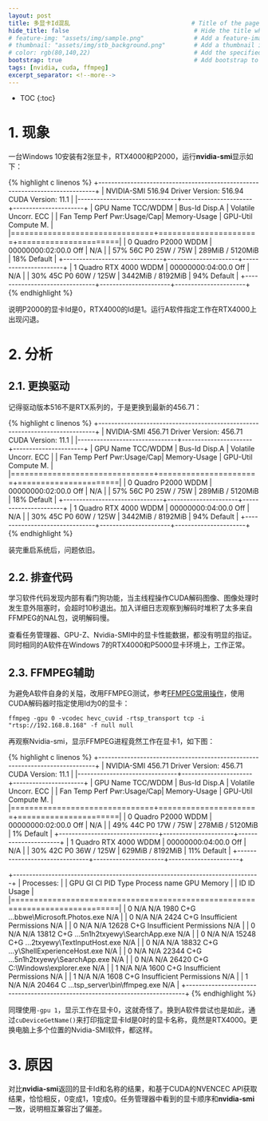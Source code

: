 ```yaml
---
layout: post
title: 多显卡Id混乱                                  # Title of the page
hide_title: false                                   # Hide the title when displaying the post, but shown in lists of posts
# feature-img: "assets/img/sample.png"              # Add a feature-image to the post
# thumbnail: "assets/img/stb_background.png"        # Add a thumbnail image on blog view
# color: rgb(80,140,22)                             # Add the specified color as feature image, and change link colors in post
bootstrap: true                                     # Add bootstrap to the page
tags: [nvidia, cuda, ffmpeg]
excerpt_separator: <!--more-->
---
```


<!--more-->
* TOC
{:toc}

# 1. 现象

一台Windows 10安装有2张显卡，RTX4000和P2000，运行**nvidia-smi**显示如下：

{% highlight c linenos %}
+-----------------------------------------------------------------------------+
| NVIDIA-SMI 516.94       Driver Version: 516.94       CUDA Version: 11.1     |
|-------------------------------+----------------------+----------------------+
| GPU  Name            TCC/WDDM | Bus-Id        Disp.A | Volatile Uncorr. ECC |
| Fan  Temp  Perf  Pwr:Usage/Cap|         Memory-Usage | GPU-Util  Compute M. |
|===============================+======================+======================|
|   0  Quadro P2000       WDDM  | 00000000:02:00.0 Off |                  N/A |
| 57%   56C    P0    25W /  75W |    289MiB /  5120MiB |     18%      Default |
+-------------------------------+----------------------+----------------------+
|   1  Quadro RTX 4000    WDDM  | 00000000:04:00.0 Off |                  N/A |
| 30%   45C    P0    60W / 125W |   3442MiB /  8192MiB |     94%      Default |
+-------------------------------+----------------------+----------------------+
{% endhighlight %}

说明P2000的显卡Id是0，RTX4000的Id是1。运行A软件指定工作在RTX4000上出现闪退。

# 2. 分析

## 2.1. 更换驱动

记得驱动版本516不是RTX系列的，于是更换到最新的456.71：

{% highlight c linenos %}
+-----------------------------------------------------------------------------+
| NVIDIA-SMI 456.71       Driver Version: 456.71       CUDA Version: 11.1     |
|-------------------------------+----------------------+----------------------+
| GPU  Name            TCC/WDDM | Bus-Id        Disp.A | Volatile Uncorr. ECC |
| Fan  Temp  Perf  Pwr:Usage/Cap|         Memory-Usage | GPU-Util  Compute M. |
|===============================+======================+======================|
|   0  Quadro P2000       WDDM  | 00000000:02:00.0 Off |                  N/A |
| 57%   56C    P0    25W /  75W |    289MiB /  5120MiB |     18%      Default |
+-------------------------------+----------------------+----------------------+
|   1  Quadro RTX 4000    WDDM  | 00000000:04:00.0 Off |                  N/A |
| 30%   45C    P0    60W / 125W |   3442MiB /  8192MiB |     94%      Default |
+-------------------------------+----------------------+----------------------+
{% endhighlight %}

装完重启系统后，问题依旧。

## 2.2. 排查代码

学习软件代码发现内部有看门狗功能，当主线程操作CUDA解码图像、图像处理时发生意外阻塞时，会超时10秒退出。加入详细日志观察到解码时堆积了太多来自FFMPEG的NAL包，说明解码慢。

查看任务管理器、GPU-Z、Nvidia-SMI中的显卡性能数据，都没有明显的指证。同时相同的A软件在Windows 7的RTX4000和P5000显卡环境上，工作正常。

## 2.3. FFMPEG辅助

为避免A软件自身的关隘，改用FFMPEG测试，参考[FFMPEG常用操作](https://hubugui.github.io/2018/05/30/FFMPEG%E5%B8%B8%E7%94%A8%E6%93%8D%E4%BD%9C.html)，使用CUDA解码器时指定使用Id为0的显卡：

`ffmpeg -gpu 0 -vcodec hevc_cuvid -rtsp_transport tcp -i "rtsp://192.168.8.168" -f null null`

再观察Nvidia-smi，显示FFMPEG进程竟然工作在显卡1，如下图：

{% highlight c linenos %}
+-----------------------------------------------------------------------------+
| NVIDIA-SMI 456.71       Driver Version: 456.71       CUDA Version: 11.1     |
|-------------------------------+----------------------+----------------------+
| GPU  Name            TCC/WDDM | Bus-Id        Disp.A | Volatile Uncorr. ECC |
| Fan  Temp  Perf  Pwr:Usage/Cap|         Memory-Usage | GPU-Util  Compute M. |
|===============================+======================+======================|
|   0  Quadro P2000       WDDM  | 00000000:02:00.0 Off |                  N/A |
| 49%   44C    P0    17W /  75W |    278MiB /  5120MiB |      1%      Default |
+-------------------------------+----------------------+----------------------+
|   1  Quadro RTX 4000    WDDM  | 00000000:04:00.0 Off |                  N/A |
| 30%   42C    P0    36W / 125W |    629MiB /  8192MiB |     11%      Default |
+-------------------------------+----------------------+----------------------+

+-----------------------------------------------------------------------------+
| Processes:                                                                  |
|  GPU   GI   CI        PID   Type   Process name                  GPU Memory |
|        ID   ID                                                   Usage      |
|=============================================================================|
|    0   N/A  N/A      1980    C+G   ...bbwe\Microsoft.Photos.exe    N/A      |
|    0   N/A  N/A      2424    C+G   Insufficient Permissions        N/A      |
|    0   N/A  N/A     12628    C+G   Insufficient Permissions        N/A      |
|    0   N/A  N/A     13812    C+G   ...5n1h2txyewy\SearchApp.exe    N/A      |
|    0   N/A  N/A     15248    C+G   ...2txyewy\TextInputHost.exe    N/A      |
|    0   N/A  N/A     18832    C+G   ...y\ShellExperienceHost.exe    N/A      |
|    0   N/A  N/A     22344    C+G   ...5n1h2txyewy\SearchApp.exe    N/A      |
|    0   N/A  N/A     26420    C+G   C:\Windows\explorer.exe         N/A      |
|    1   N/A  N/A      1600    C+G   Insufficient Permissions        N/A      |
|    1   N/A  N/A      1608    C+G   Insufficient Permissions        N/A      |
|    1   N/A  N/A     20464      C   ...tsp_server\bin\ffmpeg.exe    N/A      |
+-----------------------------------------------------------------------------+
{% endhighlight %}

同理使用`-gpu 1`，显示工作在显卡0，这就奇怪了。换到A软件尝试也是如此，通过`cuDeviceGetName()`来打印指定显卡Id是0时的显卡名称，竟然是RTX4000。更换电脑上多个位置的Nvidia-SMI软件，都这样。

# 3. 原因

对比**nvidia-smi**返回的显卡Id和名称的结果，和基于CUDA的NVENCEC API获取结果，恰恰相反，0变成1，1变成0。任务管理器中看到的显卡顺序和**nvidia-smi**一致，说明相互兼容出了偏差。